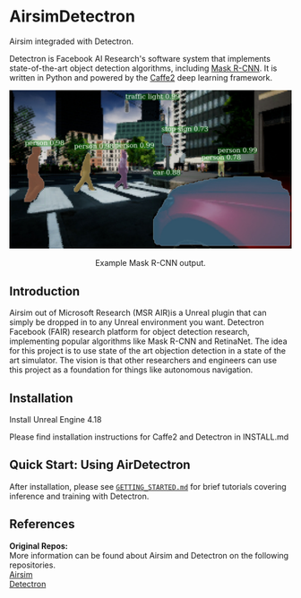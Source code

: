 # AirsimDetectron
Airsim integraded with Detectron.



Detectron is Facebook AI Research's software system that implements state-of-the-art object detection algorithms, including [Mask R-CNN](https://arxiv.org/abs/1703.06870). It is written in Python and powered by the [Caffe2](https://github.com/caffe2/caffe2) deep learning framework.


<div align="center">
  <img src="demo/output/detections.jpg" width="700px" />
  <p>Example Mask R-CNN output.</p>
</div>

## Introduction

Airsim out of Microsoft Research (MSR AIR)is a Unreal plugin that can simply be dropped in
to any Unreal environment you want. Detectron Facebook (FAIR) research platform for object detection research, implementing popular 
algorithms like Mask R-CNN and RetinaNet. The idea for this project is to use state of the art objection 
detection in a state of the art simulator. The vision is that other researchers and engineers 
can use this project as a foundation for things like autonomous navigation. 




## Installation

Install Unreal Engine 4.18 

Please find installation instructions for Caffe2 and Detectron in INSTALL.md

## Quick Start: Using AirDetectron

After installation, please see [`GETTING_STARTED.md`](GETTING_STARTED.md) for brief tutorials covering inference and training with Detectron.


## References

**Original Repos:**  
More information can be found about Airsim and Detectron on the following repositories.   
[Airsim](https://github.com/Microsoft/AirSim)  
[Detectron](https://github.com/facebookresearch/Detectron) 


